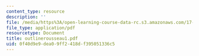 ```yaml
---
content_type: resource
description: ''
file: /media/https%3A/open-learning-course-data-rc.s3.amazonaws.com/17-03-introduction-to-political-thought-spring-2004/0f40d9e9dea09ff2418df395051336c5_outlinerousseau1.pdf
file_type: application/pdf
resourcetype: Document
title: outlinerousseau1.pdf
uid: 0f40d9e9-dea0-9ff2-418d-f395051336c5
---
```

